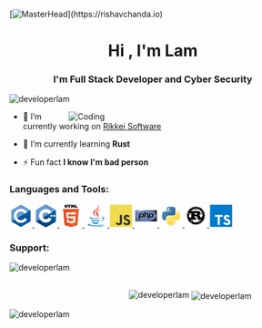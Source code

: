 [![MasterHead](https://1.bp.blogspot.com/-7A4WynwLsM...)](https://rishavchanda.io)
<h1 align="center">Hi , I'm Lam</h1>
<h3 align="center">I'm Full Stack Developer and Cyber Security</h3>

<p align="left"> <img src="https://komarev.com/ghpvc/?username=developerlam&label=Profile%20views&color=0e75b6&style=flat" alt="developerlam" /> </p>
<img align="right" alt="Coding" width="400" src="https://th.bing.com/th/id/OIP.qtAYMn4m0S-6Rhwz2uZAoAHaFj?pid=ImgDet&rs=1">


- 🔭 I’m currently working on [Rikkei Software](https://rikkeisoft.com/)

- 🌱 I’m currently learning **Rust**

- ⚡ Fun fact **I know I'm bad person**


<h3 align="left">Languages and Tools:</h3>
<p align="left"> <a href="https://www.cprogramming.com/" target="_blank" rel="noreferrer"> <img src="https://raw.githubusercontent.com/devicons/devicon/master/icons/c/c-original.svg" alt="c" width="40" height="40"/> </a> <a href="https://www.w3schools.com/cpp/" target="_blank" rel="noreferrer"> <img src="https://raw.githubusercontent.com/devicons/devicon/master/icons/cplusplus/cplusplus-original.svg" alt="cplusplus" width="40" height="40"/> </a> <a href="https://www.w3.org/html/" target="_blank" rel="noreferrer"> <img src="https://raw.githubusercontent.com/devicons/devicon/master/icons/html5/html5-original-wordmark.svg" alt="html5" width="40" height="40"/> </a> <a href="https://www.java.com" target="_blank" rel="noreferrer"> <img src="https://raw.githubusercontent.com/devicons/devicon/master/icons/java/java-original.svg" alt="java" width="40" height="40"/> </a> <a href="https://developer.mozilla.org/en-US/docs/Web/JavaScript" target="_blank" rel="noreferrer"> <img src="https://raw.githubusercontent.com/devicons/devicon/master/icons/javascript/javascript-original.svg" alt="javascript" width="40" height="40"/> </a> <a href="https://www.php.net" target="_blank" rel="noreferrer"> <img src="https://raw.githubusercontent.com/devicons/devicon/master/icons/php/php-original.svg" alt="php" width="40" height="40"/> </a> <a href="https://www.python.org" target="_blank" rel="noreferrer"> <img src="https://raw.githubusercontent.com/devicons/devicon/master/icons/python/python-original.svg" alt="python" width="40" height="40"/> </a> <a href="https://www.rust-lang.org" target="_blank" rel="noreferrer"> <img src="https://raw.githubusercontent.com/devicons/devicon/master/icons/rust/rust-plain.svg" alt="rust" width="40" height="40"/> </a> <a href="https://www.typescriptlang.org/" target="_blank" rel="noreferrer"> <img src="https://raw.githubusercontent.com/devicons/devicon/master/icons/typescript/typescript-original.svg" alt="typescript" width="40" height="40"/> </a> </p>

<h3 align="left">Support:</h3>
<p><a href="https://www.buymeacoffee.com/developerlam"> <img align="left" src="https://cdn.buymeacoffee.com/buttons/v2/default-yellow.png" height="50" width="210" alt="developerlam" /></a></p><br><br>

<p><img align="left" src="https://github-readme-stats.vercel.app/api/top-langs?username=developerlam&show_icons=true&locale=en&layout=compact" alt="developerlam" /></p>

<p>&nbsp;<img align="center" src="https://github-readme-stats.vercel.app/api?username=developerlam&show_icons=true&locale=en" alt="developerlam" /></p>

<p><img align="center" src="https://github-readme-streak-stats.herokuapp.com/?user=developerlam&" alt="developerlam" /></p>

